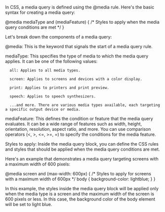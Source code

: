 In CSS, a media query is defined using the @media rule. Here's the basic syntax for creating a media query:

@media mediaType and (mediaFeature) {
  /* Styles to apply when the media query conditions are met */
}

Let's break down the components of a media query:

   @media: This is the keyword that signals the start of a media query rule.

   mediaType: This specifies the type of media to which the media query applies. It can be one of the following values:

      all: Applies to all media types.

      screen: Applies to screens and devices with a color display.

      print: Applies to printers and print preview.

      speech: Applies to speech synthesizers.

      ...and more. There are various media types available, each targeting a specific output device or media.

   mediaFeature: This defines the condition or feature that the media query evaluates. It can be a wide range of features such as width, height, orientation, resolution, aspect ratio, and more. You can use comparison operators (<, >, <=, >=, =) to specify the conditions for the media feature.

   Styles to apply: Inside the media query block, you can define the CSS rules and styles that should be applied when the media query conditions are met.

Here's an example that demonstrates a media query targeting screens with a maximum width of 600 pixels:

@media screen and (max-width: 600px) {
  /* Styles to apply for screens with a maximum width of 600px */
  body {
    background-color: lightblue;
  }
}

In this example, the styles inside the media query block will be applied only when the media type is a screen and the maximum width of the screen is 600 pixels or less. In this case, the background color of the body element will be set to light blue.